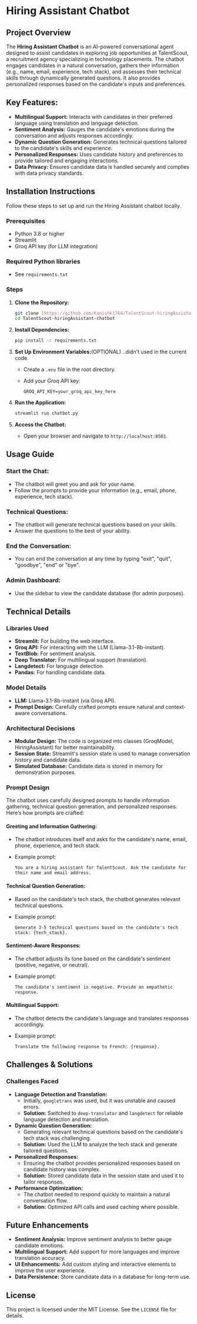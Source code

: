 
# Hiring Assistant Chatbot

## Project Overview

The **Hiring Assistant Chatbot** is an AI-powered conversational agent designed to assist candidates in exploring job opportunities at TalentScout, a recruitment agency specializing in technology placements. The chatbot engages candidates in a natural conversation, gathers their information (e.g., name, email, experience, tech stack), and assesses their technical skills through dynamically generated questions. It also provides personalized responses based on the candidate's inputs and preferences.

## Key Features:

* **Multilingual Support:** Interacts with candidates in their preferred language using translation and language detection.
* **Sentiment Analysis:** Gauges the candidate's emotions during the conversation and adjusts responses accordingly.
* **Dynamic Question Generation:** Generates technical questions tailored to the candidate's skills and experience.
* **Personalized Responses:** Uses candidate history and preferences to provide tailored and engaging interactions.
* **Data Privacy:** Ensures candidate data is handled securely and complies with data privacy standards.

## Installation Instructions

Follow these steps to set up and run the Hiring Assistant chatbot locally.

### Prerequisites

* Python 3.8 or higher
* Streamlit
* Groq API key (for LLM integration)

### Required Python libraries

* See `requirements.txt`

### Steps

1.  **Clone the Repository:**

    ```bash
    git clone [https://github.com/Kanishk1764/TalentScout-hiringAssistant-chatbot.git](https://www.google.com/search?q=https://github.com/Kanishk1764/TalentScout-hiringAssistant-chatbot.git)
    cd TalentScout-hiringAssistant-chatbot
    ```

2.  **Install Dependencies:**

    ```bash
    pip install -r requirements.txt
    ```

3.  **Set Up Environment Variables:**(OPTIONAL) ..didn't used in the current code.

    * Create a `.env` file in the root directory.
    * Add your Groq API key:

        ```plaintext
        GROQ_API_KEY=your_groq_api_key_here
        ```

4.  **Run the Application:**

    ```bash
    streamlit run chatbot.py
    ```

5.  **Access the Chatbot:**

    * Open your browser and navigate to `http://localhost:8501`.

## Usage Guide

### Start the Chat:

* The chatbot will greet you and ask for your name.
* Follow the prompts to provide your information (e.g., email, phone, experience, tech stack).

### Technical Questions:

* The chatbot will generate technical questions based on your skills.
* Answer the questions to the best of your ability.

### End the Conversation:

* You can end the conversation at any time by typing "exit", "quit", "goodbye", "end" or "bye".

### Admin Dashboard:

* Use the sidebar to view the candidate database (for admin purposes).

## Technical Details

### Libraries Used

* **Streamlit:** For building the web interface.
* **Groq API:** For interacting with the LLM (Llama-3.1-8b-instant).
* **TextBlob:** For sentiment analysis.
* **Deep Translator:** For multilingual support (translation).
* **Langdetect:** For language detection.
* **Pandas:** For handling candidate data.

### Model Details

* **LLM:** Llama-3.1-8b-instant (via Groq API).
* **Prompt Design:** Carefully crafted prompts ensure natural and context-aware conversations.

### Architectural Decisions

* **Modular Design:** The code is organized into classes (GroqModel, HiringAssistant) for better maintainability.
* **Session State:** Streamlit's session state is used to manage conversation history and candidate data.
* **Simulated Database:** Candidate data is stored in memory for demonstration purposes.

### Prompt Design

The chatbot uses carefully designed prompts to handle information gathering, technical question generation, and personalized responses. Here’s how prompts are crafted:

#### Greeting and Information Gathering:

* The chatbot introduces itself and asks for the candidate's name, email, phone, experience, and tech stack.
* Example prompt:

    ```plaintext
    You are a hiring assistant for TalentScout. Ask the candidate for their name and email address.
    ```

#### Technical Question Generation:

* Based on the candidate's tech stack, the chatbot generates relevant technical questions.
* Example prompt:

    ```plaintext
    Generate 3-5 technical questions based on the candidate's tech stack: {tech_stack}.
    ```

#### Sentiment-Aware Responses:

* The chatbot adjusts its tone based on the candidate's sentiment (positive, negative, or neutral).
* Example prompt:

    ```plaintext
    The candidate's sentiment is negative. Provide an empathetic response.
    ```

#### Multilingual Support:

* The chatbot detects the candidate's language and translates responses accordingly.
* Example prompt:

    ```plaintext
    Translate the following response to French: {response}.
    ```

## Challenges & Solutions

### Challenges Faced

* **Language Detection and Translation:**
    * Initially, `googletrans` was used, but it was unstable and caused errors.
    * **Solution:** Switched to `deep-translator` and `langdetect` for reliable language detection and translation.
* **Dynamic Question Generation:**
    * Generating relevant technical questions based on the candidate's tech stack was challenging.
    * **Solution:** Used the LLM to analyze the tech stack and generate tailored questions.
* **Personalized Responses:**
    * Ensuring the chatbot provides personalized responses based on candidate history was complex.
    * **Solution:** Stored candidate data in the session state and used it to tailor responses.
* **Performance Optimization:**
    * The chatbot needed to respond quickly to maintain a natural conversation flow.
    * **Solution:** Optimized API calls and used caching where possible.

## Future Enhancements

* **Sentiment Analysis:** Improve sentiment analysis to better gauge candidate emotions.
* **Multilingual Support:** Add support for more languages and improve translation accuracy.
* **UI Enhancements:** Add custom styling and interactive elements to improve the user experience.
* **Data Persistence:** Store candidate data in a database for long-term use.

## License

This project is licensed under the MIT License. See the `LICENSE` file for details.
